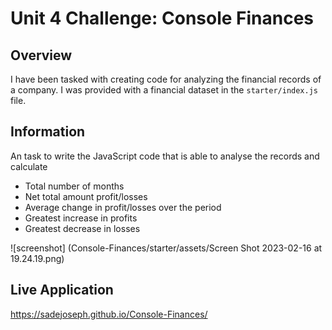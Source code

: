 # Unit 4 Challenge: Console Finances

## Overview
 
 I have been tasked with creating code for analyzing the financial records of a company. I was provided with a financial dataset in the `starter/index.js` file.

## Information

An task to write the JavaScript code that is able to analyse the records and calculate
- Total number of months 
- Net total amount profit/losses
- Average change in profit/losses over the period
- Greatest increase in profits 
- Greatest decrease in losses

![screenshot] (Console-Finances/starter/assets/Screen Shot 2023-02-16 at 19.24.19.png)


## Live Application
https://sadejoseph.github.io/Console-Finances/



